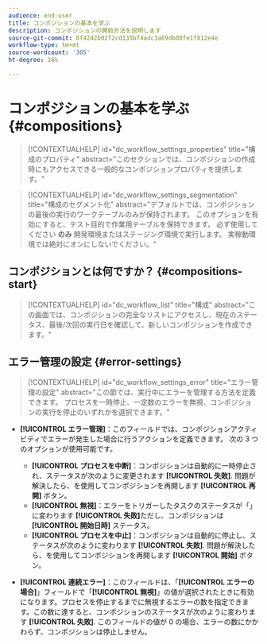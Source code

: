 ```yaml
---
audience: end-user
title: コンポジションの基本を学ぶ
description: コンポジションの開始方法を説明します
source-git-commit: 8f4242b02f2cd135bf4adc3a69db08fe1f812e4e
workflow-type: tm+mt
source-wordcount: '305'
ht-degree: 16%

---
```


# コンポジションの基本を学ぶ {#compositions}

>[!CONTEXTUALHELP]
>id="dc_workflow_settings_properties"
>title="構成のプロパティ"
>abstract="このセクションでは、コンポジションの作成時にもアクセスできる一般的なコンポジションプロパティを提供します。"

>[!CONTEXTUALHELP]
>id="dc_workflow_settings_segmentation"
>title="構成のセグメント化"
>abstract="デフォルトでは、コンポジションの最後の実行のワークテーブルのみが保持されます。 このオプションを有効にすると、テスト目的で作業用テーブルを保持できます。 必ず使用してください **のみ** 開発環境またはステージング環境で実行します。 実稼動環境では絶対にオンにしないでください。"




## コンポジションとは何ですか？ {#compositions-start}


>[!CONTEXTUALHELP]
>id="dc_workflow_list"
>title="構成"
>abstract="この画面では、コンポジションの完全なリストにアクセスし、現在のステータス、最後/次回の実行日を確認して、新しいコンポジションを作成できます。"


## エラー管理の設定  {#error-settings}

>[!CONTEXTUALHELP]
>id="dc_workflow_settings_error"
>title="エラー管理の設定"
>abstract="この節では、実行中にエラーを管理する方法を定義できます。 プロセスを一時停止、一定数のエラーを無視、コンポジションの実行を停止のいずれかを選択できます。"

* **[!UICONTROL エラー管理]**：このフィールドでは、コンポジションアクティビティでエラーが発生した場合に行うアクションを定義できます。
次の 3 つのオプションが使用可能です。

   * **[!UICONTROL プロセスを中断]**：コンポジションは自動的に一時停止され、ステータスが次のように変更されます **[!UICONTROL 失敗]**. 問題が解決したら、を使用してコンポジションを再開します **[!UICONTROL 再開]** ボタン。
   * **[!UICONTROL 無視]**：エラーをトリガーしたタスクのステータスが「」に変わります **[!UICONTROL 失敗]**&#x200B;ただし、コンポジションは **[!UICONTROL 開始日時]** ステータス。
   * **[!UICONTROL プロセスを中止]**：コンポジションは自動的に停止し、ステータスが次のように変わります **[!UICONTROL 失敗]**. 問題が解決したら、を使用してコンポジションを再開します **[!UICONTROL 開始]** ボタン。

* **[!UICONTROL 連続エラー]**：このフィールドは、「**[!UICONTROL エラーの場合]**」フィールドで「**[!UICONTROL 無視]**」の値が選択されたときに有効になります。プロセスを停止するまでに無視するエラーの数を指定できます。この数に達すると、コンポジションのステータスが次のように変わります **[!UICONTROL 失敗]**. このフィールドの値が 0 の場合、エラーの数にかかわらず、コンポジションは停止しません。
